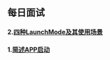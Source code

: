 ## 每日面试
#### 2.[四种LaunchMode及其使用场景]()

#### 1.[简述APP启动](https://github.com/CristianoLi/The-Interview-Summary/blob/master/Prepare%20Interview/Android/Daily%20Interview/1.%E7%AE%80%E8%BF%B0APP%E5%90%AF%E5%8A%A8.md)
